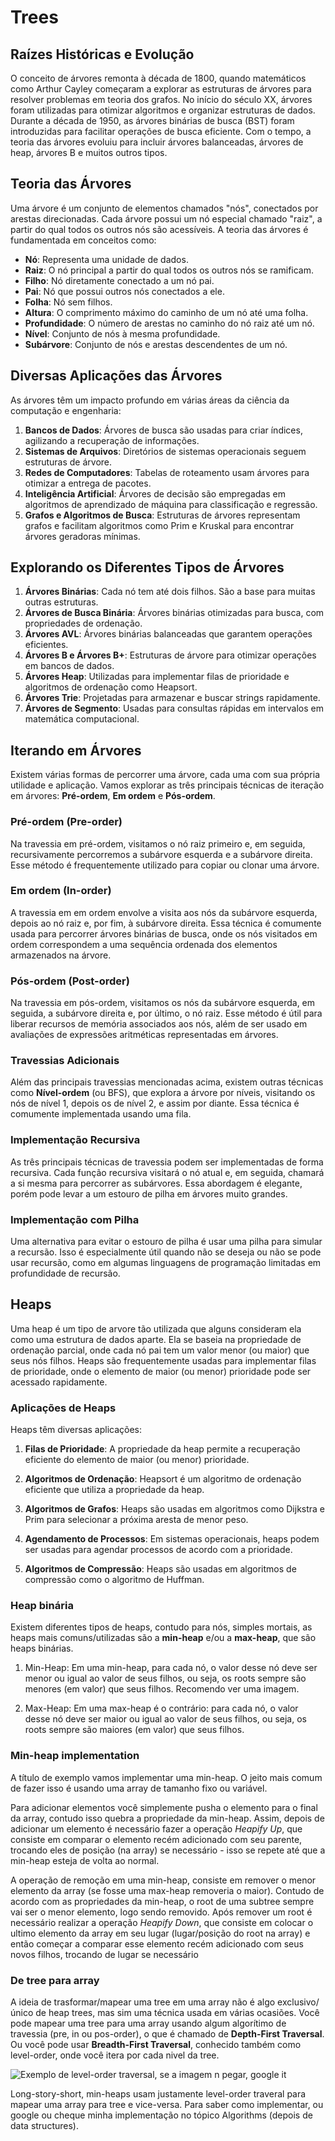# Trees


## Raízes Históricas e Evolução

O conceito de árvores remonta à década de 1800, quando matemáticos como Arthur Cayley começaram a explorar as estruturas de árvores para resolver problemas em teoria dos grafos. No início do século XX, árvores foram utilizadas para otimizar algoritmos e organizar estruturas de dados. Durante a década de 1950, as árvores binárias de busca (BST) foram introduzidas para facilitar operações de busca eficiente. Com o tempo, a teoria das árvores evoluiu para incluir árvores balanceadas, árvores de heap, árvores B e muitos outros tipos.


## Teoria das Árvores

Uma árvore é um conjunto de elementos chamados "nós", conectados por arestas direcionadas. Cada árvore possui um nó especial chamado "raiz", a partir do qual todos os outros nós são acessíveis. A teoria das árvores é fundamentada em conceitos como:

- **Nó**: Representa uma unidade de dados.
- **Raiz**: O nó principal a partir do qual todos os outros nós se ramificam.
- **Filho**: Nó diretamente conectado a um nó pai.
- **Pai**: Nó que possui outros nós conectados a ele.
- **Folha**: Nó sem filhos.
- **Altura**: O comprimento máximo do caminho de um nó até uma folha.
- **Profundidade**: O número de arestas no caminho do nó raiz até um nó.
- **Nível**: Conjunto de nós à mesma profundidade.
- **Subárvore**: Conjunto de nós e arestas descendentes de um nó.


## Diversas Aplicações das Árvores

As árvores têm um impacto profundo em várias áreas da ciência da computação e engenharia:

1. **Bancos de Dados**: Árvores de busca são usadas para criar índices, agilizando a recuperação de informações.
2. **Sistemas de Arquivos**: Diretórios de sistemas operacionais seguem estruturas de árvore.
3. **Redes de Computadores**: Tabelas de roteamento usam árvores para otimizar a entrega de pacotes.
4. **Inteligência Artificial**: Árvores de decisão são empregadas em algoritmos de aprendizado de máquina para classificação e regressão.
5. **Grafos e Algoritmos de Busca**: Estruturas de árvores representam grafos e facilitam algoritmos como Prim e Kruskal para encontrar árvores geradoras mínimas.


## Explorando os Diferentes Tipos de Árvores

1. **Árvores Binárias**: Cada nó tem até dois filhos. São a base para muitas outras estruturas.
2. **Árvores de Busca Binária**: Árvores binárias otimizadas para busca, com propriedades de ordenação.
3. **Árvores AVL**: Árvores binárias balanceadas que garantem operações eficientes.
4. **Árvores B e Árvores B+**: Estruturas de árvore para otimizar operações em bancos de dados.
5. **Árvores Heap**: Utilizadas para implementar filas de prioridade e algoritmos de ordenação como Heapsort.
6. **Árvores Trie**: Projetadas para armazenar e buscar strings rapidamente.
7. **Árvores de Segmento**: Usadas para consultas rápidas em intervalos em matemática computacional.


## Iterando em Árvores

Existem várias formas de percorrer uma árvore, cada uma com sua própria utilidade e aplicação. Vamos explorar as três principais técnicas de iteração em árvores: **Pré-ordem**, **Em ordem** e **Pós-ordem**.

### Pré-ordem (Pre-order)

Na travessia em pré-ordem, visitamos o nó raiz primeiro e, em seguida, recursivamente percorremos a subárvore esquerda e a subárvore direita. Esse método é frequentemente utilizado para copiar ou clonar uma árvore.

### Em ordem (In-order)

A travessia em em ordem envolve a visita aos nós da subárvore esquerda, depois ao nó raiz e, por fim, à subárvore direita. Essa técnica é comumente usada para percorrer árvores binárias de busca, onde os nós visitados em ordem correspondem a uma sequência ordenada dos elementos armazenados na árvore.

### Pós-ordem (Post-order)

Na travessia em pós-ordem, visitamos os nós da subárvore esquerda, em seguida, a subárvore direita e, por último, o nó raiz. Esse método é útil para liberar recursos de memória associados aos nós, além de ser usado em avaliações de expressões aritméticas representadas em árvores.

### Travessias Adicionais

Além das principais travessias mencionadas acima, existem outras técnicas como **Nível-ordem** (ou BFS), que explora a árvore por níveis, visitando os nós de nível 1, depois os de nível 2, e assim por diante. Essa técnica é comumente implementada usando uma fila.

### Implementação Recursiva

As três principais técnicas de travessia podem ser implementadas de forma recursiva. Cada função recursiva visitará o nó atual e, em seguida, chamará a si mesma para percorrer as subárvores. Essa abordagem é elegante, porém pode levar a um estouro de pilha em árvores muito grandes.

### Implementação com Pilha

Uma alternativa para evitar o estouro de pilha é usar uma pilha para simular a recursão. Isso é especialmente útil quando não se deseja ou não se pode usar recursão, como em algumas linguagens de programação limitadas em profundidade de recursão.

## Heaps

Uma heap é um tipo de arvore tão utilizada que alguns consideram ela como uma estrutura de dados aparte. Ela se baseia na propriedade de ordenação parcial, onde cada nó pai tem um valor menor (ou maior) que seus nós filhos. Heaps são frequentemente usadas para implementar filas de prioridade, onde o elemento de maior (ou menor) prioridade pode ser acessado rapidamente.

### Aplicações de Heaps

Heaps têm diversas aplicações:

1. **Filas de Prioridade**: A propriedade da heap permite a recuperação eficiente do elemento de maior (ou menor) prioridade.

2. **Algoritmos de Ordenação**: Heapsort é um algoritmo de ordenação eficiente que utiliza a propriedade da heap.

3. **Algoritmos de Grafos**: Heaps são usadas em algoritmos como Dijkstra e Prim para selecionar a próxima aresta de menor peso.

4. **Agendamento de Processos**: Em sistemas operacionais, heaps podem ser usadas para agendar processos de acordo com a prioridade.

5. **Algoritmos de Compressão**: Heaps são usadas em algoritmos de compressão como o algoritmo de Huffman.

### Heap binária

Existem diferentes tipos de heaps, contudo para nós, simples mortais, as heaps mais comuns/utilizadas são a **min-heap** e/ou a **max-heap**, que são heaps binárias.

1. Min-Heap: Em uma min-heap, para cada nó, o valor desse nó deve ser menor ou igual ao valor de seus filhos, ou seja, os roots sempre são menores (em valor) que seus filhos. Recomendo ver uma imagem.

2. Max-Heap: Em uma max-heap é o contrário: para cada nó, o valor desse nó deve ser maior ou igual ao valor de seus filhos, ou seja, os roots sempre são maiores (em valor) que seus filhos.

### Min-heap implementation

A título de exemplo vamos implementar uma min-heap. O jeito mais comum de fazer isso é usando uma array de tamanho fixo ou variável. 

Para adicionar elementos você simplemente pusha o elemento para o final da array, contudo isso quebra a propriedade da min-heap. Assim, depois de adicionar um elemento é necessário fazer a operação *Heapify Up*, que consiste em comparar o elemento recém adicionado com seu parente, trocando eles de posição (na array) se necessário - isso se repete até que a min-heap esteja de volta ao normal.

A operação de remoção em uma min-heap, consiste em remover o menor elemento da array (se fosse uma max-heap removeria o maior). Contudo de acordo com as propriedades da min-heap, o root de uma subtree sempre vai ser o menor elemento, logo sendo removido. Após remover um root é necessário realizar a operação *Heapify Down*, que consiste em colocar o ultimo elemento da array em seu lugar (lugar/posição do root na array) e então começar a comparar esse elemento recém adicionado com seus novos filhos, trocando de lugar se necessário

### De tree para array

A ideia de trasformar/mapear uma tree em uma array não é algo exclusivo/único de heap trees, mas sim uma técnica usada em várias ocasiões. Você pode mapear uma tree para uma array usando algum algorítimo de travessia (pre, in ou pos-order), o que é chamado de **Depth-First Traversal**. Ou você pode usar **Breadth-First Traversal**, conhecido também como level-order, onde você itera por cada nivel da tree.

![Exemplo de level-order traversal, se a imagem n pegar, google it](https://www.interviewbit.com/blog/wp-content/uploads/2021/10/Image-1-2.jpg)

Long-story-short, min-heaps usam justamente level-order traveral para mapear uma array para tree e vice-versa. Para saber como implementar, ou google ou cheque minha implementação no tópico Algorithms (depois de data structures). 
